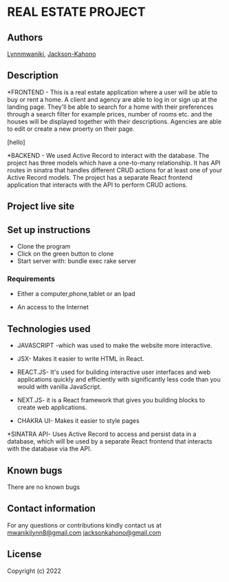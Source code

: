 # REAL ESTATE PROJECT
## Authors
[Lynnmwaniki](https://github.com/Lynnmwaniki), [Jackson-Kahono](https://github.com/Jackson-Kahono)



## Description
*FRONTEND - This is a real estate application where a user will be able to buy or rent a home. A client and agency are able to log in or sign up at the landing page. They'll be able to search for a home with their preferences through a search filter for example prices, number of rooms etc. and the houses will be displayed together with their descriptions. Agencies are able to edit or create a new proerty on their page.

[hello]

*BACKEND - We used Active Record to interact with the database. The project has three models which have a one-to-many relationship. It has API routes in sinatra that handles different CRUD actions for at least one of your Active Record models. The project has a separate React frontend application that interacts with the API to perform CRUD actions.

## Project live site


## Set up instructions
* Clone the program
* Click on the green button to clone
* Start server with: bundle exec rake server

### Requirements

* Either a computer,phone,tablet or an Ipad

* An access to the Internet

## Technologies used
* JAVASCRIPT -which was used to make the website more interactive.

* JSX- Makes it easier to write HTML in React.

* REACT.JS- It's used for building interactive user interfaces and web applications quickly and efficiently with significantly less code than you would with vanilla JavaScript.

* NEXT.JS- it is a React framework that gives you building blocks to create web applications.

* CHAKRA UI- Makes it easier to style pages

*SINATRA API- Uses Active Record to access and persist data in a database, which will be used by a separate React frontend that interacts with the database via the API.


## Known bugs
There are no known bugs

## Contact information
For any questions or contributions kindly contact us at [mwanikilynn8@gmail.com](mwanikilynn8@gmail.com) [jacksonkahono@gmail.com](jacksonkahono@gmail.com)

## License
Copyright (c) 2022 
